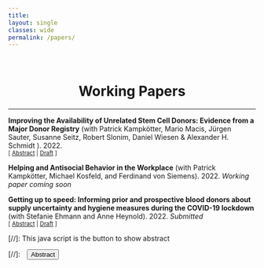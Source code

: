 ```yaml
---
title: 
layout: single
classes: wide
permalink: /papers/
---
```

<br/> 

<!-- Google Tag Manager (noscript) -->
<noscript><iframe src="https://www.googletagmanager.com/ns.html?id=GTM-PNS829G"
height="0" width="0" style="display:none;visibility:hidden"></iframe></noscript>
<!-- End Google Tag Manager (noscript) -->

# <center> Working Papers </center>
- - -


**Improving the Availability of Unrelated Stem Cell Donors: Evidence from a Major Donor Registry** (with Patrick Kampkötter, Mario Macis, Jürgen Sauter, Susanne Seitz, Robert Slonim, Daniel Wiesen & Alexander H. Schmidt ). 2022.<br/>
<small>[ <a href="#/" onclick="visib('stemcell')">Abstract</a> | [Draft][stemcell-workingpaper] ] </small>

<div id="stemcell" style="display: none; text-align: justify; line-height: 1.2" ><small>
The unavailability of potential stem cell donors poses a critical challenge for donor registries worldwide. This study investigates the impact of initiatives of a stem cell donor registry to enhance donors' availability for confirmatory typing. Initiatives ask donors to provide a sample for genetic analysis and/or information on their temporal unavailability. We analyzed 91,479 confirmatory typing requests from DKMS Germany, a large stem cell donor registry, exploiting a quasi-random initiative assignment based on observable characteristics. We find that, first, invitation to the initiatives increases donors' availability. Intention-to-treat estimates yield effects ranging from 2.5 to 3.2 percentage points, and local average treatment effects estimates range from 3.8 to 8.2 percentage points (baseline: 77.1%). Second, the difference in availability between participants and non-participants is over 10 percentage points. The initiatives yield a direct positive effect on donor availability and a selection effect through which participation signals a higher commitment. 
</small><br><br/></div>

[stemcell-workingpaper]: https://www.nber.org/system/files/working_papers/w29857/w29857.pdf



**Helping and Antisocial Behavior in the Workplace** (with Patrick Kampkötter, Michael Kosfeld, and Ferdinand von Siemens). 2022.
*Working paper coming soon*
<br/>
<div id="helping" style="display: none; text-align: justify; line-height: 1.2" ><small>
Using representative employer-employee panel data of German firms, we show that differences in supervisors' people skills, as well as workforce trust, social preferences, and personality traits explain firm-level differences in helping and antisocial behavior in the workplace. Our measures are derived from established survey constructs and include preference items that have been behaviorally validated in experimental games by prior research. Together, the results corroborate the importance of both leadership quality and workforce composition for the manifestation of helpful and hostile workplace cultures.
</small><br><br/></div>

**Getting up to speed: Informing prior and prospective blood donors about supply uncertainty and hygiene measures during the COVID-19 lockdown** (with Stefanie Ehmann and Anne Heynold). 2022.
*Submitted*
<br/>
<small>[ <a href="#/" onclick="visib('stemcell')">Abstract</a> | [Draft][blood-workingpaper] ] </small>

<div id="blood" style="display: none; text-align: justify; line-height: 1.2" ><small>
The already uncertain supply of whole blood from donors has been made even more volatile by the COVID-19 pandemic. Potential reasons for the persistence of this shock are unawareness of the supply drop, and fear of infection while donating. The primary aim of this study is to test efficacy of measures used by donation organizations and media to appeal to donors and non-donors to donate blood and ensure donor safety during the COVID-19 pandemic. The secondary aim is to explore why some donors donated less as a result of the pandemic. Using a survey experiment with 1,207 participants, we test the effect of informing subjects about donation urgency (shortage information), and secondly, the effect of reducing the potential fear of a SARS-CoV-2 infection (hygiene information) on their inclination to donate before and after the COVID-19 lockdown ended. The results show that shortage information increases willingness to donate for prospective blood donors by 15 percentage points (pp), and increases the willingness of (prospective) donors to donate within the next month by 12pp (9pp), on average. Hygiene information reduces the intention of prior donors to donate again by 8pp, on average. The experimental results are corroborated by evidence from previous donations, showing a 12pp lower likelihood to donate less in 2020 than in 2019 for those who had been informed about shortages by donation organizations. The results suggest that interventions focusing on the marginal impact of donation are more effective than interventions focusing on marginal costs.  
</small><br><br/></div>

 [blood-workingpaper]: 10.17185/duepublico/77203


[//]: This java script is the button to show abstract
<script>
 function visib(id) {
  var x = document.getElementById(id);
  if (x.style.display === "block") {
    x.style.display = "none";
  } else {
    x.style.display = "block";
  }
}
</script>

[//]:&emsp;<button onclick="visib('polariz')" class="btn btn--inverse btn--small">Abstract</button>
